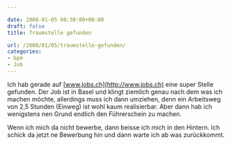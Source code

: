 ```yaml
---

date: 2008-01-05 00:30:00+00:00
draft: false
title: Traumstelle gefunden

url: /2008/01/05/traumstelle-gefunden/
categories:
- bpm
- Job
---
```


Ich hab gerade auf [www.jobs.ch](http://www.jobs.ch) eine super Stelle gefunden. Der Job ist in Basel und klingt ziemlich genau nach dem was ich machen möchte, allerdings muss ich dann umziehen, denn ein Arbeitsweg von 2,5 Stunden (Einweg) ist wohl kaum realisierbar. Aber dann hab ich wenigstens nen Grund endlich den Führerschein zu machen.




Wenn ich mich da nicht bewerbe, dann beisse ich mich in den Hintern. Ich schick da jetzt ne Bewerbung hin und dann warte ich ab was zurückkommt.
